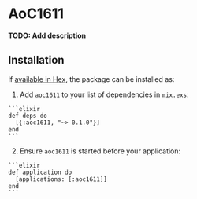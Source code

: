 # AoC1611

**TODO: Add description**

## Installation

If [available in Hex](https://hex.pm/docs/publish), the package can be installed as:

  1. Add `aoc1611` to your list of dependencies in `mix.exs`:

    ```elixir
    def deps do
      [{:aoc1611, "~> 0.1.0"}]
    end
    ```

  2. Ensure `aoc1611` is started before your application:

    ```elixir
    def application do
      [applications: [:aoc1611]]
    end
    ```


